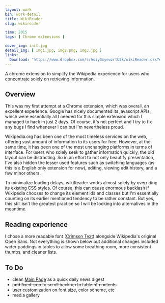 ```yaml
---
layout: work
bin: work-detail
title: WikiReader
slug: wikireader

time: 2015
tags: [ Chrome extensions ]

cover_img: init.jpg
detail_img: [ img1.jpg, img2.png, img3.jpg ]
links:
  Download: "https://www.dropbox.com/s/hsiy3xyewzrtb2k/wikiReader.crx?dl=0"
---
```


A chrome extension to simplify the Wikipedia experience for users who concentrate solely on retrieving information.

## Overview
This was my first attempt at a Chrome extension, which was overall, an excellent experience. Google has nicely documented its javascript APIs, which were essentially all I needed for this simple extension which I managed to hack in just 2 days. Of course, it's not perfect and I try to fix any bugs I find whenever I can but I'm nevertheless proud.

Wikipedia.org has been one of the most timeless services on the web, offering vast amount of information to its users for free. However, at the same time, it has been one of the most unchanging platforms in terms of interface. For users who solely seek to gather information quickly, the old layout can be distracting. So in an effort to not only beautify presentation, I've also hidden the lesser used features such as switching languages (as this is a English only extension for now), editing, viewing edit history, and a few minor others.

To minimalize loading delays, wikiReader works almost solely by overriding its existing CSS styles. Of course, this can cause enormous backlash if Wikipedia chooses to change its element ids and classes but I'm essentially counting on its earlier mentioned tendency to be rather constant. But yes, this still isn't the greatest practice so I will be looking into alternatives in the meantime.

## Reading experience
I chose a more readable font ([Crimson Text][crimson]) alongside Wikipedia's original Open Sans. Not everything is shown below but additional changes included wider paddings in tables to allow some breathing room, more consistent thumbs, and cleaner lists.

## To Do
- clean <a href="http://en.wikipedia.org/wiki/Main_Page" target="_blank">Main Page</a> as a quick daily news digest
- <s>add fixed icon to scroll back up to table of contents</s>
- user customization on font size, color scheme, etc
- media gallery

[crimson]: https://www.google.com/fonts/specimen/Crimson+Text
